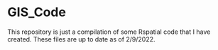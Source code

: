 # GIS_Code

This repository is just a compilation of some Rspatial code that I have created. These files are up to date as of 2/9/2022.
